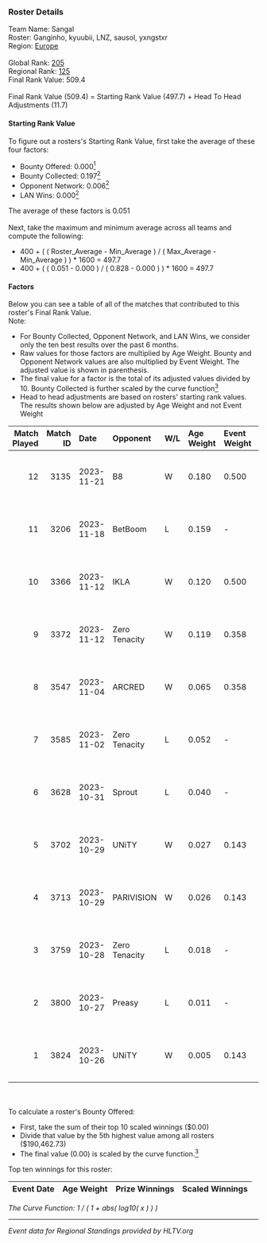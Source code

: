 ### Roster Details<br />
Team Name: Sangal<br />
Roster: Ganginho, kyuubii, LNZ, sausol, yxngstxr<br />
Region: [Europe]( ../standings_europe.md)<br />
<br />
Global Rank: [205](../standings_global.md)<br />
Regional Rank: [125]( ../standings_europe.md)<br />
Final Rank Value:  509.4<br />
<br />
Final Rank Value (509.4) = Starting Rank Value (497.7) + Head To Head Adjustments (11.7)<br />

#### Starting Rank Value<br />
To figure out a rosters's Starting Rank Value, first take the average of these four factors:<br />
- Bounty Offered: 0.000[<sup>1</sup>](#table2)
- Bounty Collected: 0.197[<sup>2</sup>](#table1)
- Opponent Network: 0.006[<sup>2</sup>](#table1)
- LAN Wins: 0.000[<sup>2</sup>](#table1)

The average of these factors is 0.051<br />
<br />
Next, take the maximum and minimum average across all teams and compute the following:<br />
- 400 + ( ( Roster_Average - Min_Average ) / ( Max_Average - Min_Average ) ) * 1600 = 497.7
- 400 + ( ( 0.051 - 0.000 ) / ( 0.828 - 0.000 ) ) * 1600 = 497.7


#### Factors<br />
Below you can see a table of all of the matches that contributed to this roster's Final Rank Value.<br />
Note:<br />

- For Bounty Collected, Opponent Network, and LAN Wins, we consider only the ten best results over the past 6 months.
- Raw values for those factors are multiplied by Age Weight. Bounty and Opponent Network values are also multiplied by Event Weight. The adjusted value is shown in parenthesis.
- The final value for a factor is the total of its adjusted values divided by 10. Bounty Collected is further scaled by the curve function[<sup>3</sup>](#curveFunction)
- Head to head adjustments are based on rosters' starting rank values. The results shown below are adjusted by Age Weight and not Event Weight
<span id="table1"></span><br />


| Match Played | Match ID | Date       | Opponent      | W/L | Age Weight | Event Weight | Bounty Collected | Opponent Network | LAN Wins  | H2H Adj. | Roster                                   |
| -: | -: | :- | :- | :- | :- | :- | :- | :- | :- | -: | :- |
|           12 |     3135 | 2023-11-21 | B8            | W   | 0.180      | 0.500        | 0.001 (0.000)    | 0.081 (0.007)    | 0 (0.000) |     3.96 | Ganginho, kyuubii, LNZ, sausol, yxngstxr |
|           11 |     3206 | 2023-11-18 | BetBoom       | L   | 0.159      | -            | -                | -                | -         |    -0.08 | Ganginho, kyuubii, LNZ, sausol, yxngstxr |
|           10 |     3366 | 2023-11-12 | IKLA          | W   | 0.120      | 0.500        | 0.000 (0.000)    | 0.205 (0.012)    | 0 (0.000) |     2.29 | kyuubii, LNZ, PANIX, sausol, yxngstxr    |
|            9 |     3372 | 2023-11-12 | Zero Tenacity | W   | 0.119      | 0.358        | 0.008 (0.000)    | 0.805 (0.034)    | 0 (0.000) |     3.15 | kyuubii, LNZ, PANIX, sausol, yxngstxr    |
|            8 |     3547 | 2023-11-04 | ARCRED        | W   | 0.065      | 0.358        | 0.008 (0.000)    | 0.164 (0.004)    | 0 (0.000) |     1.53 | kyuubii, LNZ, PANIX, sausol, yxngstxr    |
|            7 |     3585 | 2023-11-02 | Zero Tenacity | L   | 0.052      | -            | -                | -                | -         |    -0.26 | kyuubii, LNZ, PANIX, sausol, yxngstxr    |
|            6 |     3628 | 2023-10-31 | Sprout        | L   | 0.040      | -            | -                | -                | -         |    -0.27 | kyuubii, LNZ, sausol, stikle-, yxngstxr  |
|            5 |     3702 | 2023-10-29 | UNiTY         | W   | 0.027      | 0.143        | 0.047 (0.000)    | 0.261 (0.001)    | 0 (0.000) |     0.74 | kyuubii, LNZ, PANIX, sausol, yxngstxr    |
|            4 |     3713 | 2023-10-29 | PARIVISION    | W   | 0.026      | 0.143        | 0.002 (0.000)    | 0.004 (0.000)    | 0 (0.000) |     0.58 | kyuubii, LNZ, PANIX, sausol, yxngstxr    |
|            3 |     3759 | 2023-10-28 | Zero Tenacity | L   | 0.018      | -            | -                | -                | -         |    -0.09 | kyuubii, LNZ, PANIX, sausol, yxngstxr    |
|            2 |     3800 | 2023-10-27 | Preasy        | L   | 0.011      | -            | -                | -                | -         |    -0.02 | kyuubii, LNZ, PANIX, sausol, yxngstxr    |
|            1 |     3824 | 2023-10-26 | UNiTY         | W   | 0.005      | 0.143        | 0.047 (0.000)    | 0.261 (0.000)    | 0 (0.000) |     0.14 | kyuubii, LNZ, PANIX, sausol, yxngstxr    |

<br />
<span id="table2"></span><br />
To calculate a roster's Bounty Offered:<br />

- First, take the sum of their top 10 scaled winnings ($0.00)
- Divide that value by the 5th highest value among all rosters ($190,462.73)
- The final value (0.00) is scaled by the curve function.[<sup>3</sup>](#curveFunction)

Top ten winnings for this roster:<br />

| Event Date | Age Weight | Prize Winnings | Scaled Winnings |
| :- | -: | :- | :- |


<span id="curveFunction"></span>_The Curve Function: 1 / ( 1 + abs( log10( x ) ) )_<br />

---
_Event data for Regional Standings provided by HLTV.org_<br />
